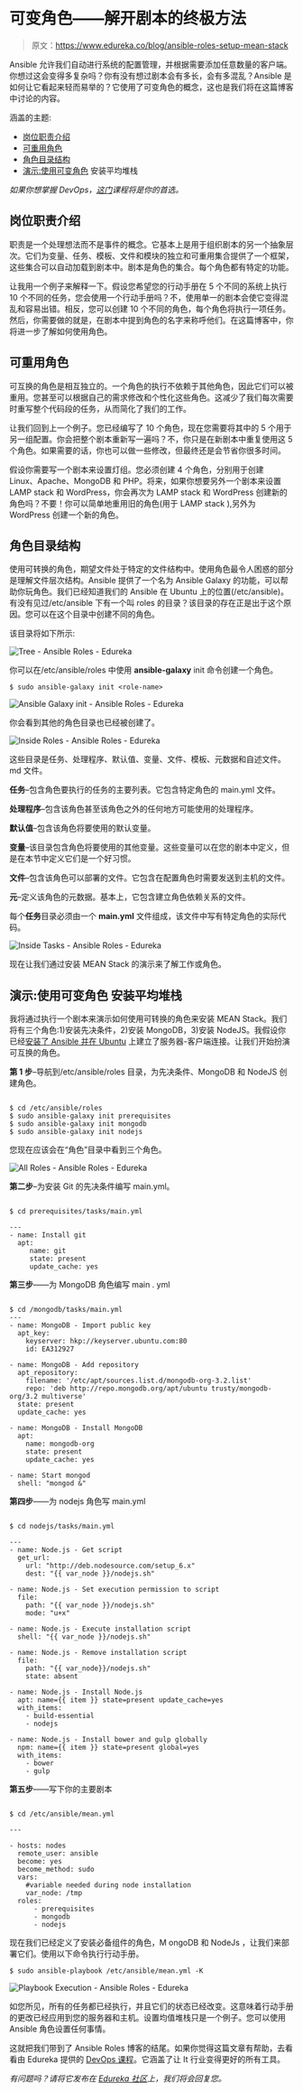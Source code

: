 # 可变角色——解开剧本的终极方法

> 原文：<https://www.edureka.co/blog/ansible-roles-setup-mean-stack>

Ansible 允许我们自动进行系统的配置管理，并根据需要添加任意数量的客户端。你想过这会变得多复杂吗？你有没有想过剧本会有多长，会有多混乱？Ansible 是如何让它看起来轻而易举的？它使用了可变角色的概念，这也是我们将在这篇博客中讨论的内容。

涵盖的主题:

*   [岗位职责介绍](#Introduction-To-Ansible-Roles)
*   [可重用角色](#Reusability-Of-Ansible-Roles)
*   [角色目录结构](#Roles-Directory-Structure)
*   [演示:使用可变角色](#Demo) 安装平均堆栈

*如果你想掌握 DevOps，[这门](https://www.edureka.co/devops?qId=15528fae0b7b58fb1a3c599f1cbe9c02&index_name=prod_search_results_courses&objId=776&objPos=1)课程将是你的首选。*

## **岗位职责介绍**

职责是一个处理想法而不是事件的概念。它基本上是用于组织剧本的另一个抽象层次。它们为变量、任务、模板、文件和模块的独立和可重用集合提供了一个框架，这些集合可以自动加载到剧本中。剧本是角色的集合。每个角色都有特定的功能。

让我用一个例子来解释一下。假设您希望您的行动手册在 5 个不同的系统上执行 10 个不同的任务，您会使用一个行动手册吗？不，使用单一的剧本会使它变得混乱和容易出错。相反，您可以创建 10 个不同的角色，每个角色将执行一项任务。然后，你需要做的就是，在剧本中提到角色的名字来称呼他们。在这篇博客中，你将进一步了解如何使用角色。

## **可重用角色**

可互换的角色是相互独立的。一个角色的执行不依赖于其他角色，因此它们可以被重用。您甚至可以根据自己的需求修改和个性化这些角色。这减少了我们每次需要时重写整个代码段的任务，从而简化了我们的工作。

让我们回到上一个例子。您已经编写了 10 个角色，现在您需要将其中的 5 个用于另一组配置。你会把整个剧本重新写一遍吗？不，你只是在新剧本中重复使用这 5 个角色。如果需要的话，你也可以做一些修改，但最终还是会节省你很多时间。

假设你需要写一个剧本来设置灯组。您必须创建 4 个角色，分别用于创建 Linux、Apache、MongoDB 和 PHP。将来，如果你想要另外一个剧本来设置 LAMP stack 和 WordPress，你会再次为 LAMP stack 和 WordPress 创建新的角色吗？不要！你可以简单地重用旧的角色(用于 LAMP stack ),另外为 WordPress 创建一个新的角色。

## **角色目录结构**

使用可转换的角色，期望文件处于特定的文件结构中。使用角色最令人困惑的部分是理解文件层次结构。Ansible 提供了一个名为 Ansible Galaxy 的功能，可以帮助你玩角色。我们已经知道我们的 Ansible 在 Ubuntu 上的位置(/etc/ansible)。有没有见过/etc/ansible 下有一个叫 roles 的目录？该目录的存在正是出于这个原因。您可以在这个目录中创建不同的角色。

该目录将如下所示:

![Tree - Ansible Roles - Edureka](img/ee118b1dc0384024ffdc50eb650451ff.png)

你可以在/etc/ansible/roles 中使用 **ansible-galaxy** init 命令创建一个角色。

`$ sudo ansible-galaxy init <role-name>`

![Ansible Galaxy init - Ansible Roles - Edureka](img/70e8a6cd5b56c28cd0093600b875e5fa.png)

你会看到其他的角色目录也已经被创建了。

![Inside Roles - Ansible Roles - Edureka](img/605080839982ef27bfaaf6186055ec83.png)

这些目录是任务、处理程序、默认值、变量、文件、模板、元数据和自述文件。 md 文件。

**任务**–包含角色要执行的任务的主要列表。它包含特定角色的 main.yml 文件。

**处理程序**–包含该角色甚至该角色之外的任何地方可能使用的处理程序。

**默认值**–包含该角色将要使用的默认变量。

**变量**–该目录包含角色将要使用的其他变量。这些变量可以在您的剧本中定义，但是在本节中定义它们是一个好习惯。

**文件**–包含该角色可以部署的文件。它包含在配置角色时需要发送到主机的文件。

**元**–定义该角色的元数据。基本上，它包含建立角色依赖关系的文件。

每个**任务**目录必须由一个 **main.yml** 文件组成，该文件中写有特定角色的实际代码。

![Inside Tasks - Ansible Roles - Edureka](img/9c52b8cf84b689f1df9160e8cf8b7643.png)

现在让我们通过安装 MEAN Stack 的演示来了解工作或角色。

## **演示:使用可变角色** 安装平均堆栈

我将通过执行一个剧本来演示如何使用可转换的角色来安装 MEAN Stack。我们将有三个角色:1)安装先决条件，2)安装 MongoDB，3)安装 NodeJS。我假设你已经[安装了 Ansible 并在 Ubuntu](https://www.edureka.co/blog/ansible-provisioning-setting-up-lamp-stack) 上建立了服务器-客户端连接。让我们开始扮演可互换的角色。

**第 1 步**–导航到/etc/ansible/roles 目录，为先决条件、MongoDB 和 NodeJS 创建角色。

```

$ cd /etc/ansible/roles
$ sudo ansible-galaxy init prerequisites
$ sudo ansible-galaxy init mongodb
$ sudo ansible-galaxy init nodejs

```

您现在应该会在“角色”目录中看到三个角色。

![All Roles - Ansible Roles - Edureka](img/5c92de00f93f8ec336d4e0bd5d7b9e7f.png)

**第二步**–为安装 Git 的先决条件编写 main.yml。

```

$ cd prerequisites/tasks/main.yml

---
- name: Install git
  apt:
     name: git
     state: present
     update_cache: yes

```

**第三步**——为 MongoDB 角色编写 main . yml

```

$ cd /mongodb/tasks/main.yml
---
- name: MongoDB - Import public key
  apt_key:
    keyserver: hkp://keyserver.ubuntu.com:80
    id: EA312927

- name: MongoDB - Add repository
  apt_repository:
    filename: '/etc/apt/sources.list.d/mongodb-org-3.2.list'
    repo: 'deb http://repo.mongodb.org/apt/ubuntu trusty/mongodb-org/3.2 multiverse'
  state: present
  update_cache: yes

- name: MongoDB - Install MongoDB
  apt:
    name: mongodb-org
    state: present
    update_cache: yes

- name: Start mongod
  shell: "mongod &"

```

**第四步**——为 nodejs 角色写 main.yml

```

$ cd nodejs/tasks/main.yml

---
- name: Node.js - Get script
  get_url:
    url: "http://deb.nodesource.com/setup_6.x"
    dest: "{{ var_node }}/nodejs.sh"

- name: Node.js - Set execution permission to script
  file:
    path: "{{ var_node }}/nodejs.sh"
    mode: "u+x"

- name: Node.js - Execute installation script
  shell: "{{ var_node }}/nodejs.sh"

- name: Node.js - Remove installation script
  file:
    path: "{{ var_node}}/nodejs.sh"
    state: absent

- name: Node.js - Install Node.js
  apt: name={{ item }} state=present update_cache=yes
  with_items:
    - build-essential
    - nodejs

- name: Node.js - Install bower and gulp globally
  npm: name={{ item }} state=present global=yes
  with_items:
    - bower
    - gulp

```

**第五步**——写下你的主要剧本

```

$ cd /etc/ansible/mean.yml

---

- hosts: nodes
  remote_user: ansible
  become: yes
  become_method: sudo
  vars:
    #variable needed during node installation
    var_node: /tmp
  roles:
      - prerequisites
      - mongodb
      - nodejs

```

现在我们已经定义了安装必备组件的角色，M ongoDB 和 NodeJs ，让我们来部署它们。使用以下命令执行行动手册。

`$ sudo ansible-playbook /etc/ansible/mean.yml -K`

![Playbook Execution - Ansible Roles - Edureka](img/0225c9a21707bae69cca9d052ee7e199.png)

如您所见，所有的任务都已经执行，并且它们的状态已经改变。这意味着行动手册的更改已经应用到您的服务器和主机。设置均值堆栈只是一个例子。您可以使用 Ansible 角色设置任何事情。

这就把我们带到了 Ansible Roles 博客的结尾。如果你觉得这篇文章有帮助，去看看由 Edureka 提供的 [DevOps 课程](https://www.edureka.co/devops?qId=15528fae0b7b58fb1a3c599f1cbe9c02&index_name=prod_search_results_courses&objId=776&objPos=1)。它涵盖了让 It 行业变得更好的所有工具。

*有问题吗？请将它发布在 [Edureka 社区](https://edureka.co/community)上，我们将会回复您。*